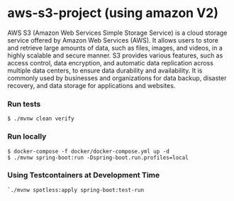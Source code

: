# aws-s3-project (using amazon V2)

AWS S3 (Amazon Web Services Simple Storage Service) is a cloud storage service offered by Amazon Web Services (AWS). It allows users to store and retrieve large amounts of data, such as files, images, and videos, in a highly scalable and secure manner. S3 provides various features, such as access control, data encryption, and automatic data replication across multiple data centers, to ensure data durability and availability. It is commonly used by businesses and organizations for data backup, disaster recovery, and data storage for applications and websites.

### Run tests
`$ ./mvnw clean verify`

### Run locally
```
$ docker-compose -f docker/docker-compose.yml up -d
$ ./mvnw spring-boot:run -Dspring-boot.run.profiles=local
```

### Using Testcontainers at Development Time
```
`./mvnw spotless:apply spring-boot:test-run
```
